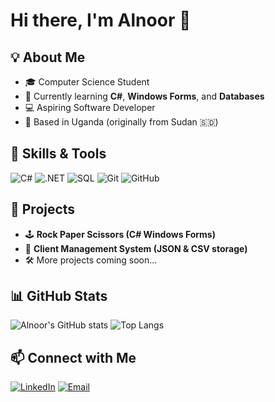  # Hi there, I'm Alnoor 👋

## 💡 About Me
- 🎓 Computer Science Student
- 🌱 Currently learning **C#**, **Windows Forms**, and **Databases**
- 💻 Aspiring Software Developer
- 📍 Based in Uganda (originally from Sudan 🇸🇩)

## 🚀 Skills & Tools
![C#](https://img.shields.io/badge/-C%23-239120?style=flat&logo=c-sharp&logoColor=white)
![.NET](https://img.shields.io/badge/-.NET-512BD4?style=flat&logo=dotnet&logoColor=white)
![SQL](https://img.shields.io/badge/-SQL-4479A1?style=flat&logo=postgresql&logoColor=white)
![Git](https://img.shields.io/badge/-Git-F05032?style=flat&logo=git&logoColor=white)
![GitHub](https://img.shields.io/badge/-GitHub-181717?style=flat&logo=github&logoColor=white)

## 📌 Projects
- 🕹 **Rock Paper Scissors (C# Windows Forms)**
- 📂 **Client Management System (JSON & CSV storage)**
- 🛠 More projects coming soon...

## 📊 GitHub Stats
![Alnoor's GitHub stats](https://github-readme-stats.vercel.app/api?username=YourUserName&show_icons=true&theme=radical)
![Top Langs](https://github-readme-stats.vercel.app/api/top-langs/?username=YourUserName&layout=compact&theme=radical)

## 📫 Connect with Me
[![LinkedIn](https://img.shields.io/badge/LinkedIn-blue?style=flat&logo=linkedin)](https://linkedin.com/in/YourLinkedIn)
[![Email](https://img.shields.io/badge/Email-D14836?style=flat&logo=gmail&logoColor=white)](mailto:YourEmail@example.com)

<!--
**Alnoormahmoud/Alnoormahmoud** is a ✨ _special_ ✨ repository because its `README.md` (this file) appears on your GitHub profile.

Here are some ideas to get you started:

- 🔭 I’m currently working on ...
- 🌱 I’m currently learning ...
- 👯 I’m looking to collaborate on ...
- 🤔 I’m looking for help with ...
- 💬 Ask me about ...
- 📫 How to reach me: ...
- 😄 Pronouns: ...
- ⚡ Fun fact: ...
-->
